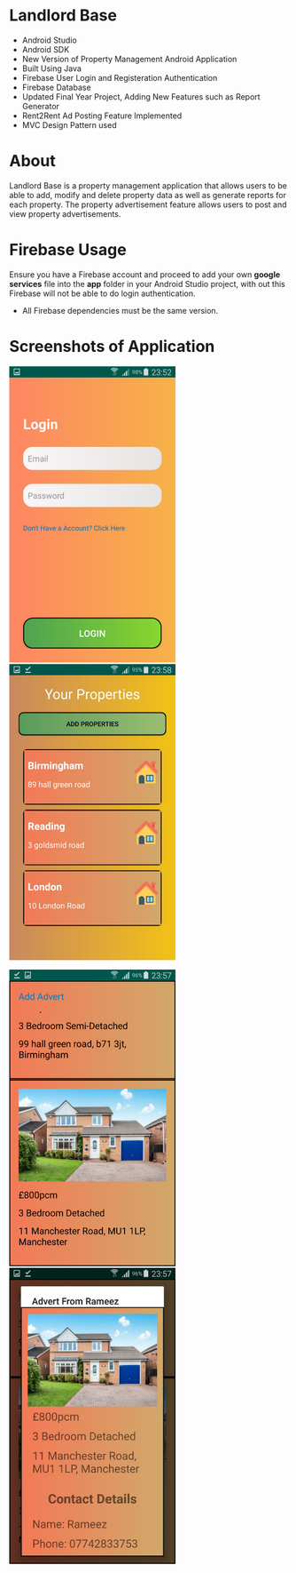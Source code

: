 # Landlord Base
- Android Studio
- Android SDK
- New Version of Property Management Android Application
- Built Using Java
- Firebase User Login and Registeration Authentication
- Firebase Database
- Updated Final Year Project, Adding New Features such as Report Generator
- Rent2Rent Ad Posting Feature Implemented
- MVC Design Pattern used

# About
Landlord Base is a property management application that allows users to be able to add, modify and delete property data as well as generate reports for each property. The property advertisement feature allows users to post and view property advertisements.

# Firebase Usage
Ensure you have a Firebase account and proceed to add your own **google services** file into the **app** folder in your Android Studio project, with out this Firebase will not be able to do login authentication.

- All Firebase dependencies must be the same version.

# Screenshots of Application

<img src="screenshots/image1.jpeg" width=300> <img src="screenshots/image2.jpeg" width=300>


<img src="screenshots/image3.jpeg" width=300> <img src="screenshots/image4.jpeg" width=300>
